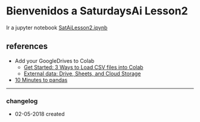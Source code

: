 # Bienvenidos a SaturdaysAi Lesson2
Ir a jupyter notebook [SatAiLesson2.ipynb](.SatAiLesson2.ipynb)

## references
 - Add your GoogleDrives to Colab
	- [Get Started: 3 Ways to Load CSV files into Colab](https://towardsdatascience.com/3-ways-to-load-csv-files-into-colab-7c14fcbdcb92)
	- [External data: Drive, Sheets, and Cloud Storage](https://colab.research.google.com/notebooks/io.ipynb)
 - [10 Minutes to pandas](https://pandas.pydata.org/pandas-docs/stable/getting_started/10min.html)

----
### changelog
* 02-05-2018 created
<!--stackedit_data:
eyJoaXN0b3J5IjpbLTE0NDk3MzA3NDFdfQ==
-->